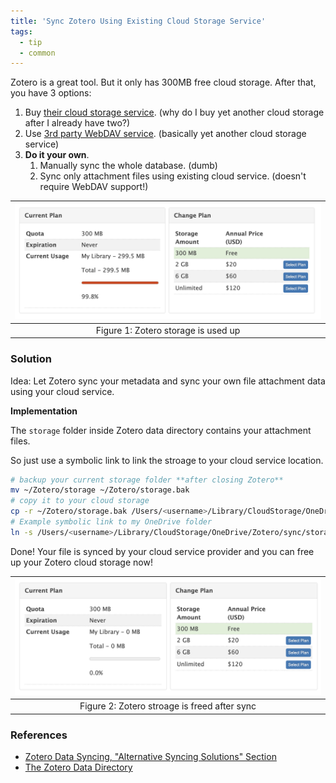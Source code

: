 ```yaml
---
title: 'Sync Zotero Using Existing Cloud Storage Service'
tags:
  - tip
  - common
---
```


Zotero is a great tool.  But it only has 300MB free cloud storage.  After that,
you have 3 options:

1. Buy [their cloud storage
service](https://www.zotero.org/settings/storage?ref=usbf). (why do I buy yet
another cloud storage after I already have two?)
2. Use [3rd party WebDAV
service](https://www.zotero.org/support/kb/webdav_services). (basically yet
another cloud storage service)
3. **Do it your own**.
	1. Manually sync the whole database.  (dumb)
	2. Sync only attachment files using existing cloud service. (doesn't require
WebDAV support!)

|![zotero storage after](../images/2022-zotero-storage.jpg)|
|:--:|
|Figure 1: Zotero storage is used up|

### Solution

Idea: Let Zotero sync your metadata and sync your own file attachment data using your
cloud service.

**Implementation**

The `storage` folder inside Zotero data directory contains your attachment
files.

So just use a symbolic link to link the stroage to your cloud service location.

```bash
# backup your current storage folder **after closing Zotero**
mv ~/Zotero/storage ~/Zotero/storage.bak
# copy it to your cloud storage
cp -r ~/Zotero/storage.bak /Users/<username>/Library/CloudStorage/OneDrive/Zotero/sync/storage
# Example symbolic link to my OneDrive folder
ln -s /Users/<username>/Library/CloudStorage/OneDrive/Zotero/sync/storage ~/Zotero/storage
```

Done!  Your file is synced by your cloud service provider and you can free up
your Zotero cloud storage now!

|![zotero storage after](../images/2022-zotero-storage-2.jpg)|
|:--:|
|Figure 2: Zotero stroage is freed after sync|

### References

* [Zotero Data Syncing, "Alternative Syncing Solutions" Section](https://www.zotero.org/support/sync)
* [The Zotero Data Directory](https://www.zotero.org/support/zotero_data#locating_your_zotero_data)

